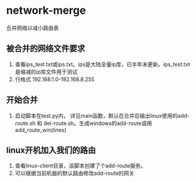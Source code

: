 # network-merge
合并网络以减小路由表

## 被合并的网络文件要求
1. 查看ips_test.txt或ips.txt。ips是大陆全量ip库，已半年未更新。ips_test.txt是缩减的ip库文件用于测试
2. 行格式 192.168.1.0-192.168.8.255

## 开始合并
1.  启动脚本在test.py内， 详见main函数，默认在合并后输出linux使用的add-route.sh 和 del-route.sh。生成windows的add-route调用add_route_win(lines)

## linux开机加入我们的路由
1.  查看linux-client目录，该脚本创建了个add-route服务。
2.  可以根据当前机器的默认路由修改add-route的网关
